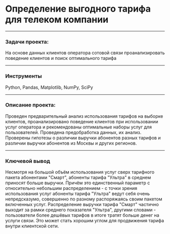 # Определение выгодного тарифа для телеком компании
___
### Задачи проекта:

На основе данных клиентов оператора сотовой связи проанализировать поведение клиентов и поиск оптимального тарифа
___
### Инструменты

Python, Pandas, Matplotlib, NumPy, SciPy

___
### Описание проекта:

Проведен предварительный анализ использования тарифов на выборке клиентов, проанализировано поведение клиентов при использовании услуг оператора и рекомендованы оптимальные наборы услуг для пользователей. Проведена предобработка данных, их анализ. Проверены гипотезы о различии выручки абонентов разных тарифов и различии выручки абонентов из Москвы и других регионов.

___
### Ключевой вывод

Несмотря на большой объём использования услуг сверх тарифного пакета абонентами "Смарт", абоненты тарифа "Ультра" в среднем приносят больше выручки. Причём это единственный параметр с относительно небольшим распределением - с точки зрения использования услуг абоненты тарифа "Ультра" ведут себя очень непредсказумо, совершенно по разному распоряжаясь своим пакетом включенных услуг. Распределение выручки тарифа "Смарт" частично выходит за рамки среднего показателя "Ультра", другими словами - пользователи более дешёвых тарифов в итоге тратят больше денег на услуги связи. Это может стать хорошим углом для продвижения тарифа внутри клиентской сети.

